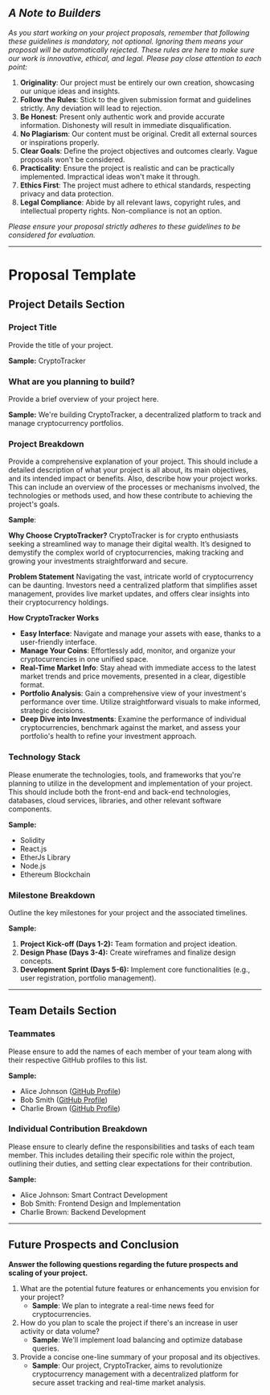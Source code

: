 
## **_A Note to Builders_**

_As you start working on your project proposals, remember that following these guidelines is mandatory, not optional. Ignoring them means your proposal will be automatically rejected. These rules are here to make sure our work is innovative, ethical, and legal. Please pay close attention to each point:_

1. **Originality**: Our project must be entirely our own creation, showcasing our unique ideas and insights.
2. **Follow the Rules**: Stick to the given submission format and guidelines strictly. Any deviation will lead to rejection.
3. **Be Honest**: Present only authentic work and provide accurate information. Dishonesty will result in immediate disqualification.
4. **No Plagiarism**: Our content must be original. Credit all external sources or inspirations properly.
5. **Clear Goals**: Define the project objectives and outcomes clearly. Vague proposals won't be considered.
6. **Practicality**: Ensure the project is realistic and can be practically implemented. Impractical ideas won't make it through.
7. **Ethics First**: The project must adhere to ethical standards, respecting privacy and data protection.
8. **Legal Compliance**: Abide by all relevant laws, copyright rules, and intellectual property rights. Non-compliance is not an option.


_Please ensure your proposal strictly adheres to these guidelines to be considered for evaluation._

---
# Proposal Template

## **Project Details Section**

### **Project Title**

Provide the title of your project.

**Sample:** CryptoTracker

### **What are you planning to build?**

Provide a brief overview of your project here.

**Sample:** We're building CryptoTracker, a decentralized platform to track and manage cryptocurrency portfolios.

### **Project Breakdown**

Provide a comprehensive explanation of your project. This should include a detailed description of what your project is all about, its main objectives, and its intended impact or benefits. Also, describe how your project works. This can include an overview of the processes or mechanisms involved, the technologies or methods used, and how these contribute to achieving the project's goals.

**Sample**:

**Why Choose CryptoTracker?**
CryptoTracker is for crypto enthusiasts seeking a streamlined way to manage their digital wealth. It’s designed to demystify the complex world of cryptocurrencies, making tracking and growing your investments straightforward and secure.

**Problem Statement**
Navigating the vast, intricate world of cryptocurrency can be daunting. Investors need a centralized platform that simplifies asset management, provides live market updates, and offers clear insights into their cryptocurrency holdings.

**How CryptoTracker Works**

- **Easy Interface**: Navigate and manage your assets with ease, thanks to a user-friendly interface.
- **Manage Your Coins**: Effortlessly add, monitor, and organize your cryptocurrencies in one unified space.
- **Real-Time Market Info**: Stay ahead with immediate access to the latest market trends and price movements, presented in a clear, digestible format.
- **Portfolio Analysis**: Gain a comprehensive view of your investment's performance over time. Utilize straightforward visuals to make informed, strategic decisions.
- **Deep Dive into Investments**: Examine the performance of individual cryptocurrencies, benchmark against the market, and assess your portfolio's health to refine your investment approach.

### **Technology Stack**

Please enumerate the technologies, tools, and frameworks that you're planning to utilize in the development and implementation of your project. This should include both the front-end and back-end technologies, databases, cloud services, libraries, and other relevant software components.

**Sample:**

- Solidity
- React.js
- EtherJs Library
- Node.js
- Ethereum Blockchain

### **Milestone Breakdown**

Outline the key milestones for your project and the associated timelines.

**Sample:**

1. **Project Kick-off (Days 1-2):** Team formation and project ideation.
2. **Design Phase (Days 3-4):** Create wireframes and finalize design concepts.
3. **Development Sprint (Days 5-6):** Implement core functionalities (e.g., user registration, portfolio management).

---

## **Team Details Section**

### **Teammates**

Please ensure to add the names of each member of your team along with their respective GitHub profiles to this list.

**Sample:**

- Alice Johnson ([GitHub Profile](https://github.com/alicejohnson))
- Bob Smith ([GitHub Profile](https://github.com/bobsmith))
- Charlie Brown ([GitHub Profile](https://github.com/charliebrown))

### **Individual Contribution Breakdown**

Please ensure to clearly define the responsibilities and tasks of each team member. This includes detailing their specific role within the project, outlining their duties, and setting clear expectations for their contribution.

**Sample:**

- Alice Johnson: Smart Contract Development
- Bob Smith: Frontend Design and Implementation
- Charlie Brown: Backend Development

---

## **Future Prospects and Conclusion**

**Answer the following questions regarding the future prospects and scaling of your project.**

1. What are the potential future features or enhancements you envision for your project?
   - **Sample**: We plan to integrate a real-time news feed for cryptocurrencies.
2. How do you plan to scale the project if there's an increase in user activity or data volume?
   - **Sample**: We'll implement load balancing and optimize database queries.
3. Provide a concise one-line summary of your proposal and its objectives.
   - **Sample**: Our project, CryptoTracker, aims to revolutionize cryptocurrency management with a decentralized platform for secure asset tracking and real-time market analysis.
